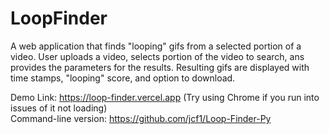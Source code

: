 # LoopFinder

A web application that finds "looping" gifs from a selected portion of a video. User uploads a video, selects portion of the video to search, ans provides the parameters for the results. Resulting gifs are displayed with time stamps, "looping" score, and option to download.

Demo Link: https://loop-finder.vercel.app (Try using Chrome if you run into issues of it not loading)\
Command-line version: https://github.com/jcf1/Loop-Finder-Py
